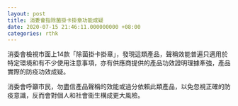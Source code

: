 ```yaml
---
layout: post
title: 消委會指除菌掛卡掛章功能成疑
date: 2020-07-15 21:46:11.000000000 +08:00
categories: rthk
---
```


消委會檢視市面上14款「除菌掛卡掛章」，發現這類產品，聲稱效能普遍只適用於特定環境和有不少使用注意事項，亦有供應商提供的產品功效證明理據牽強，產品實際的防疫功效成疑。

消委會呼籲市民，勿盡信產品聲稱的效能或過分依賴此類產品，以免忽視正確的防疫意識，反而會對個人和社會衞生構成更大風險。
